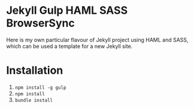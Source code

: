 # Jekyll Gulp HAML SASS BrowserSync
Here is my own particular flavour of Jekyll project using HAML and SASS, which can be used a template for a 
new Jekyll site.

# Installation

1. `npm install -g gulp`
2. `npm install`
3. `bundle install`